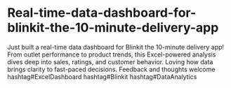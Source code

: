 # Real-time-data-dashboard-for-blinkit-the-10-minute-delivery-app
Just built a real-time data dashboard for Blinkit the 10-minute delivery app! From outlet performance to product trends, this Excel-powered analysis dives deep into sales, ratings, and customer behavior. Loving how data brings clarity to fast-paced decisions. Feedback and thoughts welcome hashtag#ExcelDashboard hashtag#Blinkit hashtag#DataAnalytics
